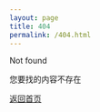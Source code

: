 ```yaml
---
layout: page
title: 404
permalink: /404.html
---
```


Not found

您要找的内容不存在

[返回首页](https://micneer.com)